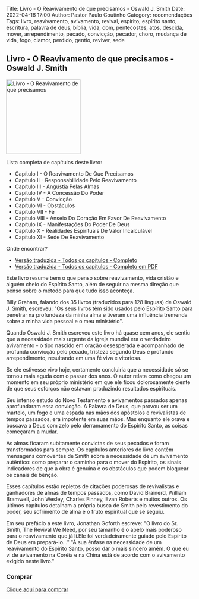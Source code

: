 Title: Livro - O Reavivamento de que precisamos - Oswald J. Smith
Date: 2022-04-16 17:00
Author: Pastor Paulo Coutinho
Category: recomendações
Tags: livro, reavivamento, avivamento, revival, espírito, espírito santo, escritura, palavra de deus, bíblia, vida, dom, pentecostes, atos, descida, mover, arrependimento, pecado, convicção, pecador, choro, mudança de vida, fogo, clamor, perdido, gentio, reviver, sede

## Livro - O Reavivamento de que precisamos - Oswald J. Smith

<img src="{static}/images/livros/the-revival-we-need.jpeg" alt="Livro - O Reavivamento de que precisamos" style="width: auto; height: 200px">

Lista completa de capítulos deste livro:

- Capítulo I - O Reavivamento De Que Precisamos
- Capítulo II - Responsabilidade Pelo Reavivamento
- Capítulo III - Angústia Pelas Almas
- Capítulo IV - A Concessão Do Poder
- Capítulo V - Convicção
- Capítulo VI - Obstáculos
- Capítulo VII - Fé
- Capítulo VIII - Anseio Do Coração Em Favor De Reavivamento
- Capítulo IX - Manifestações Do Poder De Deus
- Capítulo X - Realidades Espirituais De Valor Incalculável
- Capítulo XI - Sede De Reavivamento

Onde encontrar?

- [Versão traduzida - Todos os capítulos - Completo](https://www.levandoapalavra.com/123/?p=1316)
- [Versão traduzida - Todos os capítulos - Completo em PDF](https://docplayer.com.br/109195455-O-reavivamento-de-que-precisamos-oswald-j-smith-1958.html)

Este livro resume bem o que penso sobre reavivamento, vida cristão e alguém cheio do Espírito Santo, além de seguir na mesma direção que penso sobre o método para que tudo isso aconteça.

Billy Graham, falando dos 35 livros (traduzidos para 128 línguas) de Oswald J. Smith, escreveu: "Os seus livros têm sido usados pelo Espírito Santo para penetrar na profundeza da minha alma e tiveram uma influência tremenda sobre a minha vida pessoal e o meu ministério".

Quando Oswald J. Smith escreveu este livro há quase cem anos, ele sentiu que a necessidade mais urgente da igreja mundial era o verdadeiro avivamento - o tipo nascido em oração desesperada e acompanhado de profunda convicção pelo pecado, tristeza segundo Deus e profundo arrependimento, resultando em uma fé viva e vitoriosa.

Se ele estivesse vivo hoje, certamente concluiria que a necessidade só se tornou mais aguda com o passar dos anos. O autor relata como chegou um momento em seu próprio ministério em que ele ficou dolorosamente ciente de que seus esforços não estavam produzindo resultados espirituais.

Seu intenso estudo do Novo Testamento e avivamentos passados ​​apenas aprofundaram essa convicção. A Palavra de Deus, que provou ser um martelo, um fogo e uma espada nas mãos dos apóstolos e revivalistas de tempos passados, era impotente em suas mãos. Mas enquanto ele orava e buscava a Deus com zelo pelo derramamento do Espírito Santo, as coisas começaram a mudar.

As almas ficaram subitamente convictas de seus pecados e foram transformadas para sempre. Os capítulos anteriores do livro contêm mensagens comoventes de Smith sobre a necessidade de um avivamento autêntico: como preparar o caminho para o mover do Espírito, os sinais indicadores de que a obra é genuína e os obstáculos que podem bloquear os canais de bênção.

Esses capítulos estão repletos de citações poderosas de revivalistas e ganhadores de almas de tempos passados, como David Brainerd, William Bramwell, John Wesley, Charles Finney, Evan Roberts e muitos outros. Os últimos capítulos detalham a própria busca de Smith pelo revestimento do poder, seu sofrimento de alma e o fruto espiritual que se seguiu.

Em seu prefácio a este livro, Jonathan Goforth escreve: "O livro do Sr. Smith, The Revival We Need, por seu tamanho é o apelo mais poderoso para o reavivamento que já li.Ele foi verdadeiramente guiado pelo Espírito de Deus em prepará-lo. ." "À sua ênfase na necessidade de um reavivamento do Espírito Santo, posso dar o mais sincero amém. O que eu vi de avivamento na Coréia e na China está de acordo com o avivamento exigido neste livro."

### Comprar

[Clique aqui para comprar](https://amzn.to/3FCUZqz)
